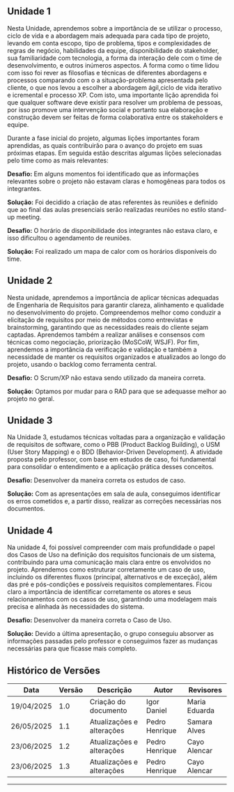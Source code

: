 ## Unidade 1
Nesta Unidade, aprendemos sobre a importância de se utilizar o processo, ciclo de vida e a abordagem mais adequada para cada tipo de projeto, levando em conta escopo, tipo de problema, tipos e complexidades de regras de negócio, habilidades da equipe, disponibilidade do stakeholder, sua familiaridade com tecnologia, a forma da interação dele com o time de desenvolvimento, e outros inúmeros aspectos. A forma como o time lidou com isso foi rever as filosofias e técnicas de diferentes abordagens e processos comparando com o a situação-problema apresentada pelo cliente, o que nos levou a escolher a abordagem ágil,ciclo de vida iterativo e icremental e processo XP. Com isto, uma importante lição aprendida foi que qualquer software deve existir para resolver um problema de pessoas, por isso promove uma intervenção social e portanto sua elaboração e construção devem ser feitas de forma colaborativa entre os stakeholders e equipe. 

Durante a fase inicial do projeto, algumas lições importantes foram aprendidas, as quais contribuirão para o avanço do projeto em suas próximas etapas. Em seguida estão descritas algumas lições selecionadas pelo time como as mais relevantes:

**Desafio:** Em alguns momentos foi identificado que as informações relevantes sobre o projeto não estavam claras e homogêneas para todos os integrantes.

**Solução:** Foi decidido a criação de atas referentes às reuniões e definido que ao final das aulas presenciais serão realizadas reuniões no estilo stand-up meeting.

**Desafio:** O horário de disponibilidade dos integrantes não estava claro, e isso dificultou o agendamento de reuniões.

**Solução:** Foi realizado um mapa de calor com os horários disponíveis do time.

## Unidade 2

Nesta unidade, aprendemos a importância de aplicar técnicas adequadas de Engenharia de Requisitos para garantir clareza, alinhamento e qualidade no desenvolvimento do projeto. Compreendemos melhor como conduzir a elicitação de requisitos por meio de métodos como entrevistas e brainstorming, garantindo que as necessidades reais do cliente sejam captadas. Aprendemos também a realizar análises e consensos com técnicas como negociação, priorização (MoSCoW, WSJF). Por fim, aprendemos a importância da verificação e validação e também a necessidade de manter os requisitos organizados e atualizados ao longo do projeto, usando o backlog como ferramenta central.

**Desafio:** O Scrum/XP não estava sendo utilizado da maneira correta.

**Solução:** Optamos por mudar para o RAD para que se adequasse melhor ao projeto no geral.

## Unidade 3

Na Unidade 3, estudamos técnicas voltadas para a organização e validação de requisitos de software, como o PBB (Product Backlog Building), o USM (User Story Mapping) e o BDD (Behavior-Driven Development). A atividade proposta pelo professor, com base em estudos de caso, foi fundamental para consolidar o entendimento e a aplicação prática desses conceitos.

**Desafio:** Desenvolver da maneira correta os estudos de caso.

**Solução:** Com as apresentações em sala de aula, conseguimos identificar os erros cometidos e, a partir disso, realizar as correções necessárias nos documentos.

## Unidade 4

Na unidade 4, foi possível compreender com mais profundidade o papel dos Casos de Uso na definição dos requisitos funcionais de um sistema, contribuindo para uma comunicação mais clara entre os envolvidos no projeto. Aprendemos como estruturar corretamente um caso de uso, incluindo os diferentes fluxos (principal, alternativos e de exceção), além das pré e pós-condições e possíveis requisitos complementares. Ficou claro a importância de identificar corretamente os atores e seus relacionamentos com os casos de uso, garantindo uma modelagem mais precisa e alinhada às necessidades do sistema.

**Desafio:** Desenvolver da maneira correta o Caso de Uso.

**Solução:** Devido a última apresentação, o grupo conseguiu absorver as informações passadas pelo professor e conseguimos fazer as mudanças necessárias para que ficasse mais completo.



## Histórico de Versões

| Data       | Versão | Descrição                          | Autor         | Revisores               |
|------------|-----|------------------------------------|----------------|--------------------------|
| 19/04/2025 | 1.0 | Criação do documento               | Igor Daniel  | Maria Eduarda |
| 26/05/2025 | 1.1 | Atualizações e alterações | Pedro Henrique   | Samara Alves         |
| 23/06/2025 | 1.2 | Atualizações e alterações | Pedro Henrique   | Cayo Alencar         |
| 23/06/2025 | 1.3 | Atualizações e alterações | Pedro Henrique   | Cayo Alencar         |


---